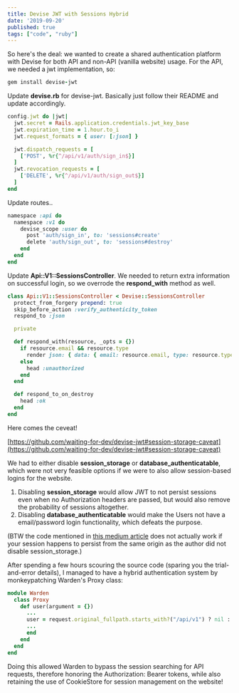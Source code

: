 ```yaml
---
title: Devise JWT with Sessions Hybrid
date: '2019-09-20'
published: true
tags: ["code", "ruby"]
---
```

So here's the deal: we wanted to create a shared authentication platform with Devise for both API and non-API (vanilla website) usage.
For the API, we needed a jwt implementation, so:

```ruby
gem install devise-jwt
```
Update **devise.rb** for devise-jwt. Basically just follow their README and update accordingly.

```ruby
config.jwt do |jwt|
  jwt.secret = Rails.application.credentials.jwt_key_base
  jwt.expiration_time = 1.hour.to_i
  jwt.request_formats = { user: [:json] }

  jwt.dispatch_requests = [
    ['POST', %r{^/api/v1/auth/sign_in$}]
  ]
  jwt.revocation_requests = [
    ['DELETE', %r{^/api/v1/auth/sign_out$}]
  ]
end
```

Update routes..

```ruby
namespace :api do
  namespace :v1 do
    devise_scope :user do
      post 'auth/sign_in', to: 'sessions#create'
      delete 'auth/sign_out', to: 'sessions#destroy'
    end
  end
end
```


Update **Api::V1::SessionsController**. We needed to return extra information on successful login, so we overrode the **respond_with** method as well.
```ruby
class Api::V1::SessionsController < Devise::SessionsController
  protect_from_forgery prepend: true
  skip_before_action :verify_authenticity_token
  respond_to :json

  private

  def respond_with(resource, _opts = {})
    if resource.email && resource.type
      render json: { data: { email: resource.email, type: resource.type.downcase } }
    else
      head :unauthorized
    end
  end

  def respond_to_on_destroy
    head :ok
  end
end
```


Here comes the ceveat!

[https://github.com/waiting-for-dev/devise-jwt#session-storage-caveat](https://github.com/waiting-for-dev/devise-jwt#session-storage-caveat)

We had to either disable **session_storage** or **database_authenticatable**, which were not very feasible options if we were to also allow session-based logins for the website.

1. Disabling **session_storage** would allow JWT to not persist sessions even when no Authorization headers are passed, but would also remove the probability of sessions altogether.
2. Disabling **database_authenticatable** would make the Users not have a email/password login functionality, which defeats the purpose.</li>

(BTW the code mentioned in [this medium article](https://medium.com/@brentkearney/json-web-token-jwt-and-html-logins-with-devise-and-ruby-on-rails-5-9d5e8195193d) does not actually work if your session happens to persist from the same origin as the author did not disable session_storage.)

After spending a few hours scouring the source code (sparing you the trial-and-error details), I managed to have a hybrid authentication system by monkeypatching Warden's Proxy class:

```ruby
module Warden
  class Proxy
    def user(argument = {})
      ...
      user = request.original_fullpath.starts_with?("/api/v1") ? nil : session_serializer.fetch(scope)
      ...
      end
    end
  end
end
```

Doing this allowed Warden to bypass the session searching for API requests, therefore honoring the Authorization: Bearer tokens,
while also retaining the use of CookieStore for session management on the website!
